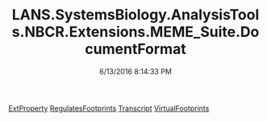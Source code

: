 ﻿---
title: LANS.SystemsBiology.AnalysisTools.NBCR.Extensions.MEME_Suite.DocumentFormat
date: 6/13/2016 8:14:33 PM
---

[ExtProperty](T-LANS.SystemsBiology.AnalysisTools.NBCR.Extensions.MEME_Suite.DocumentFormat.ExtProperty.html)
[RegulatesFootprints](T-LANS.SystemsBiology.AnalysisTools.NBCR.Extensions.MEME_Suite.DocumentFormat.RegulatesFootprints.html)
[Transcript](T-LANS.SystemsBiology.AnalysisTools.NBCR.Extensions.MEME_Suite.DocumentFormat.Transcript.html)
[VirtualFootprints](T-LANS.SystemsBiology.AnalysisTools.NBCR.Extensions.MEME_Suite.DocumentFormat.VirtualFootprints.html)
